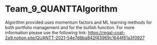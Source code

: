 # Team_9_QUANTTAlgorithm 
Algorithm provided uses momentum factors and ML learning methods for both portfolio management and for the bullish function. 
For more information please use the following link: https://regal-coat-2a9.notion.site/QUANTT-2021-54e7d8ba842f43969c1644f61a3f0927
